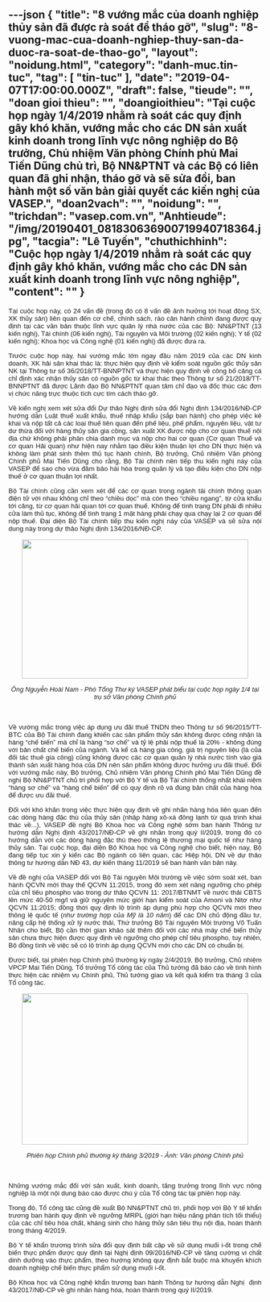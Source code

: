 ---json
{
    "title": "8 vướng mắc của doanh nghiệp thủy sản đã được rà soát để tháo gỡ",
    "slug": "8-vuong-mac-cua-doanh-nghiep-thuy-san-da-duoc-ra-soat-de-thao-go",
    "layout": "noidung.html",
    "category": "danh-muc.tin-tuc",
    "tag": [
        "tin-tuc"
    ],
    "date": "2019-04-07T17:00:00.000Z",
    "draft": false,
    "tieude": "",
    "doan gioi thieu": "",
    "doangioithieu": "Tại cuộc họp ngày 1/4/2019 nhằm rà soát các quy định gây khó khăn, vướng mắc cho các DN sản xuất kinh doanh trong lĩnh vực nông nghiệp do Bộ trưởng, Chủ nhiệm Văn phòng Chính phủ Mai Tiến Dũng chủ trì, Bộ NN&PTNT và các Bộ có liên quan đã ghi nhận, tháo gỡ và sẽ sửa đổi, ban hành một số văn bản giải quyết các kiến nghị của VASEP.",
    "doan2vach": "",
    "noidung": "",
    "trichdan": "vasep.com.vn",
    "Anhtieude": "/img/20190401_081830636900719940718364.jpg",
    "tacgia": "Lê Tuyến",
    "chuthichhinh": "Cuộc họp ngày 1/4/2019 nhằm rà soát các quy định gây khó khăn, vướng mắc cho các DN sản xuất kinh doanh trong lĩnh vực nông nghiệp",
    "__content__": ""
}
---
<p style="margin-left:0in; margin-right:0in; text-align:justify"><span style="font-size:13px"><span style="color:#1b1b1b"><span style="font-family:Arial"><span style="background-color:#ffffff"><span style="font-size:10pt"><span style="font-family:Arial,sans-serif">Tại cuộc họp n&agrave;y, c&oacute; 24 vấn đề&nbsp;</span></span><span style="font-size:13.3333px"><span style="font-family:Arial,sans-serif">(trong đ&oacute; c&oacute; 8 vấn đề ảnh hưởng tới hoạt động SX, XK thủy sản)</span></span><span style="font-size:10pt"><span style="font-family:Arial,sans-serif">&nbsp;li&ecirc;n quan đến cơ chế, ch&iacute;nh s&aacute;ch, r&agrave;o cản h&agrave;nh ch&iacute;nh đang được quy định tại c&aacute;c văn bản thuộc lĩnh vực quản l&yacute; nh&agrave; nước của c&aacute;c Bộ: NN&amp;PTNT (13 kiến nghị), T&agrave;i ch&iacute;nh (06 kiến nghị), T&agrave;i nguy&ecirc;n v&agrave; M&ocirc;i trường (02 kiến nghị); Y tế (02 kiến nghị); Khoa học v&agrave; C&ocirc;ng nghệ (01 kiến nghị) đ&atilde; được đưa ra.</span></span></span></span></span></span></p>

<p style="margin-left:0in; margin-right:0in; text-align:justify"><span style="font-size:13px"><span style="color:#1b1b1b"><span style="font-family:Arial"><span style="background-color:#ffffff"><span style="font-size:10pt"><span style="font-family:Arial,sans-serif">Trước cuộc họp n&agrave;y, hai vướng mắc lớn ngay đầu năm 2019 của c&aacute;c DN kinh doanh, XK hải sản khai th&aacute;c l&agrave;: thực hiện quy định về kiểm so&aacute;t nguồn gốc thủy sản NK tại Th&ocirc;ng tư số 36/2018/TT-BNNPTNT v&agrave; thực hiện quy định về c&ocirc;ng bố cảng c&aacute; chỉ định x&aacute;c nhận thủy sản c&oacute; nguồn gốc từ khai th&aacute;c theo Th&ocirc;ng tư số 21/2018/TT-BNNPTNT đ&atilde; được L&atilde;nh đạo Bộ NN&amp;PTNT quan t&acirc;m chỉ đạo v&agrave; đốc th&uacute;c c&aacute;c đơn vị chức năng trực thuộc t&iacute;ch cực t&igrave;m c&aacute;ch th&aacute;o gỡ.</span></span></span></span></span></span></p>

<p style="margin-left:0in; margin-right:0in; text-align:justify"><span style="font-size:13px"><span style="color:#1b1b1b"><span style="font-family:Arial"><span style="background-color:#ffffff"><span style="font-size:10pt"><span style="font-family:Arial,sans-serif">Về&nbsp;</span></span><span style="font-size:10pt"><span style="font-family:Arial,sans-serif">kiến nghị xem x&eacute;t sửa đổi Dự thảo Nghị định sửa đổi Nghị định 134/2016/NĐ-CP hướng dẫn Luật thuế xuất khẩu, thuế nhập khẩu (sắp ban h&agrave;nh) cho ph&eacute;p việc k&ecirc; khai v&agrave; nộp tất cả c&aacute;c loại thuế li&ecirc;n quan đến phế liệu, phế phẩm</span></span><span style="font-size:10pt"><span style="font-family:Arial,sans-serif">, nguy&ecirc;n liệu, vật tư dư thừa đối với h&agrave;ng thủy sản gia c&ocirc;ng, sản xuất XK được nộp cho cơ quan thuế nội địa chứ kh&ocirc;ng phải ph&acirc;n chia danh mục v&agrave; nộp cho hai cơ quan (Cơ quan Thuế v&agrave; cơ quan Hải quan) như hiện nay nhằm tạo điều kiện thuận lợi cho DN thực hiện v&agrave; kh&ocirc;ng l&agrave;m ph&aacute;t sinh th&ecirc;m thủ tục h&agrave;nh ch&iacute;nh, Bộ trưởng, Chủ nhiệm Văn ph&ograve;ng Ch&iacute;nh phủ Mai Tiến Dũng cho rằng, Bộ T&agrave;i ch&iacute;nh n&ecirc;n tiếp thu kiến nghị n&agrave;y của VASEP để sao cho vừa đảm bảo h&agrave;i h&ograve;a trong quản l&yacute; v&agrave; tạo điều kiện cho DN nộp thuế ở cơ quan thuận lợi nhất.</span></span></span></span></span></span></p>

<p style="margin-left:0in; margin-right:0in; text-align:justify"><span style="font-size:13px"><span style="color:#1b1b1b"><span style="font-family:Arial"><span style="background-color:#ffffff"><span style="font-size:10pt"><span style="font-family:Arial,sans-serif">Bộ T&agrave;i ch&iacute;nh cũng cần xem x&eacute;t để c&aacute;c cơ quan trong ng&agrave;nh t&agrave;i ch&iacute;nh&nbsp;</span></span><span style="font-size:10pt">th&ocirc;ng quan điện tử với nhau kh&ocirc;ng chỉ theo &ldquo;chiều dọc&rdquo; m&agrave; c&ograve;n theo &ldquo;chiều ngang&rdquo;, từ cửa khẩu tới cảng, từ cơ quan hải quan tới cơ quan thuế. Kh&ocirc;ng để t&igrave;nh trạng DN phải đi nhiều cửa l&agrave;m thủ tục, kh&ocirc;ng để t&igrave;nh trạng 1 mặt h&agrave;ng phải chạy qua chạy lại 2 cơ quan để nộp thuế. Đại diện Bộ T&agrave;i ch&iacute;nh tiếp thu kiến nghị n&agrave;y của VASEP v&agrave; sẽ sửa nội dung n&agrave;y trong dự thảo Nghị định 134/2016/NĐ-CP.</span></span></span></span></span></p>

<p style="margin-left:0in; margin-right:0in; text-align:center"><span style="font-size:13px"><span style="color:#1b1b1b"><span style="font-family:Arial"><span style="background-color:#ffffff"><img alt="" src="http://vasep.com.vn/Uploads/image/Ta-Van-Ha/image/20190401_084821.jpg" style="height:276px; width:450px" /></span></span></span></span></p>

<p style="margin-left:0in; margin-right:0in; text-align:center"><span style="font-size:13px"><span style="color:#1b1b1b"><span style="font-family:Arial"><span style="background-color:#ffffff"><em>&Ocirc;ng Nguyễn Ho&agrave;i Nam - Ph&oacute; Tổng Thư k&yacute; VASEP ph&aacute;t biểu tại cuộc họp ng&agrave;y 1/4 tại trụ sở Văn ph&ograve;ng Ch&iacute;nh phủ</em></span></span></span></span></p>

<p style="margin-left:0in; margin-right:0in; text-align:justify">&nbsp;</p>

<p style="margin-left:0in; margin-right:0in; text-align:justify"><span style="font-size:13px"><span style="color:#1b1b1b"><span style="font-family:Arial"><span style="background-color:#ffffff"><span style="font-size:10pt">Về vướng mắc trong việc &aacute;p dụng ưu đ&atilde;i thuế TNDN theo Th&ocirc;ng tư số 96/2015/TT-BTC của Bộ T&agrave;i ch&iacute;nh đang khiến&nbsp;</span><span style="font-size:10pt"><span style="font-family:Arial,sans-serif">c&aacute;c sản phẩm thủy sản kh&ocirc;ng được c&ocirc;ng nhận l&agrave; h&agrave;ng &ldquo;chế biến&rdquo; m&agrave; chỉ l&agrave; h&agrave;ng &ldquo;sơ chế&rdquo; v&agrave; tỷ lệ phải nộp thuế l&agrave; 20% - kh&ocirc;ng đ&uacute;ng với bản chất chế biến của ng&agrave;nh. V&agrave; kể cả h&agrave;ng gia c&ocirc;ng, gi&aacute; trị nguy&ecirc;n liệu (l&agrave; của đối t&aacute;c thu&ecirc; gia c&ocirc;ng) cũng kh&ocirc;ng được c&aacute;c cơ quan quản l&yacute; nh&agrave; nước t&iacute;nh v&agrave;o gi&aacute; th&agrave;nh sản xuất h&agrave;ng h&oacute;a của DN n&ecirc;n sản phẩm kh&ocirc;ng được hưởng ưu đ&atilde;i thuế. Đối với vướng mắc n&agrave;y,&nbsp;</span></span><span style="font-size:10pt">Bộ trưởng, Chủ nhiệm Văn ph&ograve;ng Ch&iacute;nh phủ Mai Tiến Dũng đề nghị Bộ NN&amp;PTNT chủ tr&igrave; phối hợp với Bộ Y tế v&agrave; Bộ T&agrave;i ch&iacute;nh thống nhất kh&aacute;i niệm &ldquo;h&agrave;ng sơ chế&rdquo; v&agrave; &ldquo;h&agrave;ng chế biến&rdquo; để c&oacute; quy định r&otilde; v&agrave; đ&uacute;ng bản chất của h&agrave;ng h&oacute;a để được ưu đ&atilde;i thuế.</span></span></span></span></span></p>

<p style="margin-left:0in; margin-right:0in; text-align:justify"><span style="font-size:13px"><span style="color:#1b1b1b"><span style="font-family:Arial"><span style="background-color:#ffffff"><span style="font-size:10pt">Đối với kh&oacute; khăn trong việc thực hiện quy định về ghi nh&atilde;n h&agrave;ng h&oacute;a li&ecirc;n quan đến c&aacute;c d&ograve;ng h&agrave;ng đặc th&ugrave; của thủy sản (nhập h&agrave;ng x&ocirc;-x&aacute; đ&ocirc;ng lạnh từ qu&aacute; tr&igrave;nh khai th&aacute;c về...), VASEP đề nghị Bộ Khoa học v&agrave; C&ocirc;ng nghệ sớm ban h&agrave;nh Th&ocirc;ng tư hướng dẫn Nghị định 43/2017/NĐ-CP về ghi nh&atilde;n trong qu&yacute; II/2019, trong đ&oacute; c&oacute; hướng dẫn với c&aacute;c d&ograve;ng h&agrave;ng đặc th&ugrave; theo th&ocirc;ng lệ thương mại quốc tế như h&agrave;ng thủy sản. Tại cuộc họp, đại diện Bộ Khoa học v&agrave; C&ocirc;ng nghệ cho biết, hiện nay, Bộ đang tiếp tục xin &yacute; kiến c&aacute;c Bộ ng&agrave;nh c&oacute; li&ecirc;n quan, c&aacute;c Hiệp hội, DN về dự thảo th&ocirc;ng tư hướng dẫn NĐ 43, dự kiến th&aacute;ng 11/2019 sẽ ban h&agrave;nh văn bản n&agrave;y.</span></span></span></span></span></p>

<p style="margin-left:0in; margin-right:0in; text-align:justify"><span style="font-size:13px"><span style="color:#1b1b1b"><span style="font-family:Arial"><span style="background-color:#ffffff"><span style="font-size:10pt">Về đề nghị của VASEP đối với Bộ T&agrave;i nguy&ecirc;n M&ocirc;i trường về việc sớm so&aacute;t x&eacute;t, ban h&agrave;nh QCVN mới thay thế QCVN 11:2015, trong đ&oacute; xem x&eacute;t n&acirc;ng ngưỡng cho ph&eacute;p của chỉ ti&ecirc;u phospho v&agrave;o trong dự thảo QCVN 11: 2017/BTNMT về nước thải CBTS l&ecirc;n mức 40-50 mg/l v&agrave; giữ nguy&ecirc;n mức giới hạn kiểm so&aacute;t của Amoni v&agrave; Nitơ như QCVN 11:2015; đồng thời quy định lộ tr&igrave;nh &aacute;p dụng ph&ugrave; hợp cho QCVN mới theo th&ocirc;ng lệ quốc tế (<em>như trường hợp của Mỹ l&agrave; 10 năm</em>) để c&aacute;c DN chủ động đầu tư, n&acirc;ng cấp hệ thống xử l&yacute; nước thải, Thứ trưởng Bộ T&agrave;i nguy&ecirc;n M&ocirc;i trường V&otilde; Tuấn Nh&acirc;n cho biết, Bộ cần thời gian khảo s&aacute;t th&ecirc;m đối với c&aacute;c nh&agrave; m&aacute;y chế biến thủy sản chưa thực hiện được quy định về ngưỡng cho ph&eacute;p chỉ ti&ecirc;u phospho, tuy nhi&ecirc;n, Bộ đồng t&igrave;nh về việc sẽ c&oacute; lộ tr&igrave;nh &aacute;p dụng QCVN mới cho c&aacute;c DN c&oacute; chuẩn bị.</span></span></span></span></span></p>

<p style="margin-left:0in; margin-right:0in; text-align:justify"><span style="font-size:13px"><span style="color:#1b1b1b"><span style="font-family:Arial"><span style="background-color:#ffffff"><span style="font-size:10pt">Được biết, tại phi&ecirc;n họp Ch&iacute;nh phủ thường kỳ ng&agrave;y 2/4/2019, Bộ trưởng, Chủ nhiệm VPCP Mai Tiến Dũng, Tổ trưởng Tổ c&ocirc;ng t&aacute;c của Thủ tướng đ&atilde; b&aacute;o c&aacute;o về t&igrave;nh h&igrave;nh thực hiện c&aacute;c nhiệm vụ Ch&iacute;nh phủ, Thủ tướng giao v&agrave; kết quả kiểm tra th&aacute;ng 3 của Tổ c&ocirc;ng t&aacute;c.</span></span></span></span></span></p>

<p style="margin-left:0in; margin-right:0in; text-align:center"><span style="font-size:13px"><span style="color:#1b1b1b"><span style="font-family:Arial"><span style="background-color:#ffffff"><img alt="" src="http://vasep.com.vn/Uploads/image/Ta-Van-Ha/image/To%20cong%20tac%20bao%20cao.jpg" style="height:300px; width:450px" /></span></span></span></span></p>

<p style="margin-left:0in; margin-right:0in; text-align:center"><span style="font-size:13px"><span style="color:#1b1b1b"><span style="font-family:Arial"><span style="background-color:#ffffff"><span style="font-size:small"><em>Phi&ecirc;n họp Ch&iacute;nh phủ thường kỳ th&aacute;ng 3/2019 - Ảnh: Văn ph&ograve;ng Ch&iacute;nh phủ</em></span></span></span></span></span></p>

<p style="margin-left:0in; margin-right:0in; text-align:justify">&nbsp;</p>

<p style="margin-left:0in; margin-right:0in; text-align:justify"><span style="font-size:13px"><span style="color:#1b1b1b"><span style="font-family:Arial"><span style="background-color:#ffffff"><span style="font-size:10pt"><span style="font-family:Arial,sans-serif">Những vướng mắc đối với sản xuất, kinh doanh, tăng trưởng trong lĩnh vực n&ocirc;ng nghiệp l&agrave; một nội dung b&aacute;o c&aacute;o được ch&uacute; &yacute; của Tổ c&ocirc;ng t&aacute;c tại phi&ecirc;n họp n&agrave;y.</span></span></span></span></span></span></p>

<p style="margin-left:0in; margin-right:0in; text-align:justify"><span style="font-size:13px"><span style="color:#1b1b1b"><span style="font-family:Arial"><span style="background-color:#ffffff"><span style="font-size:10pt"><span style="font-family:Arial,sans-serif">Trong đ&oacute;, Tổ c&ocirc;ng t&aacute;c cũng đề xuất Bộ NN&amp;PTNT chủ tr&igrave;, phối hợp với Bộ Y tế khẩn trương ban h&agrave;nh quy định về ngưỡng MRPL (giới hạn hiệu năng ph&acirc;n t&iacute;ch tối thiểu) của c&aacute;c chỉ ti&ecirc;u h&oacute;a chất, kh&aacute;ng sinh cho h&agrave;ng thủy sản ti&ecirc;u thụ nội địa, ho&agrave;n th&agrave;nh trong th&aacute;ng 4/2019.</span></span></span></span></span></span></p>

<p style="margin-left:0in; margin-right:0in; text-align:justify"><span style="font-size:13px"><span style="background-color:#ffffff"><span style="color:#1b1b1b"><span style="font-family:Arial"><span style="font-size:10pt"><span style="font-family:Arial,sans-serif">Bộ Y tế khẩn trương tr&igrave;nh sửa đổi quy định bất cập về sử dụng muối i-ốt trong chế biến thực phẩm được quy định tại Nghị định 09/2016/NĐ-CP về tăng cường vi chất dinh dưỡng v&agrave;o thực phẩm, theo hướng kh&ocirc;ng quy định bắt buộc m&agrave; khuyến kh&iacute;ch doanh nghiệp chế biến thực phẩm sử dụng muối i-ốt.</span></span></span></span></span></span></p>

<p style="margin-left:0in; margin-right:0in; text-align:justify"><span style="font-size:13px"><span style="background-color:#ffffff"><span style="color:#1b1b1b"><span style="font-family:Arial"><span style="font-size:10pt"><span style="font-family:Arial,sans-serif">Bộ Khoa học v&agrave; C&ocirc;ng nghệ khẩn trương ban h&agrave;nh Th&ocirc;ng tư hướng dẫn Nghị&nbsp; định 43/2017/NĐ-CP về ghi nh&atilde;n h&agrave;ng h&oacute;a, ho&agrave;n th&agrave;nh trong qu&yacute; II/2019.</span></span></span></span></span></span></p>
